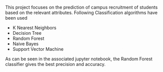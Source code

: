 This project focuses on the prediction of campus recruitment of students based on the relevant attributes.
Following Classification algorithms have been used
- K Nearest Neighbors
- Decision Tree
- Random Forest
- Naive Bayes
- Support Vector Machine

As can be seen in the associated jupyter notebook, the Random Forest classifier gives the best precision and accuracy.
